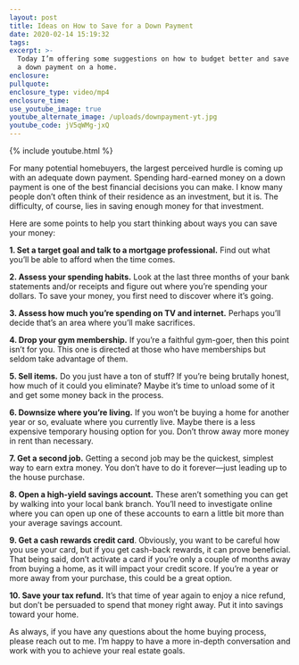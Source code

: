 ```yaml
---
layout: post
title: Ideas on How to Save for a Down Payment
date: 2020-02-14 15:19:32
tags:
excerpt: >-
  Today I’m offering some suggestions on how to budget better and save more for
  a down payment on a home.
enclosure:
pullquote:
enclosure_type: video/mp4
enclosure_time:
use_youtube_image: true
youtube_alternate_image: /uploads/downpayment-yt.jpg
youtube_code: jV5qWMg-jxQ
---
```


{% include youtube.html %}

For many potential homebuyers, the largest perceived hurdle is coming up with an adequate down payment. Spending hard-earned money on a down payment is one of the best financial decisions you can make. I know many people don’t often think of their residence as an investment, but it is. The difficulty, of course, lies in saving enough money for that investment.&nbsp;

Here are some points to help you start thinking about ways you can save your money:&nbsp;

**1\. Set a target goal and talk to a mortgage professional.** Find out what you’ll be able to afford when the time comes.&nbsp;

**2\. Assess your spending habits.** Look at the last three months of your bank statements and/or receipts and figure out where you’re spending your dollars. To save your money, you first need to discover where it’s going.

**3\. Assess how much you’re spending on TV and internet.** Perhaps you’ll decide that’s an area where you’ll make sacrifices.&nbsp;

**4\. Drop your gym membership.** If you’re a faithful gym-goer, then this point isn’t for you. This one is directed at those who have memberships but seldom take advantage of them.&nbsp;

**5\. Sell items.** Do you just have a ton of stuff? If you’re being brutally honest, how much of it could you eliminate? Maybe it’s time to unload some of it and get some money back in the process.&nbsp;

**6\. Downsize where you’re living.** If you won’t be buying a home for another year or so, evaluate where you currently live. Maybe there is a less expensive temporary housing option for you. Don’t throw away more money in rent than necessary.

**7\. Get a second job.** Getting a second job may be the quickest, simplest way to earn extra money. You don’t have to do it forever—just leading up to the house purchase.&nbsp;

**8\. Open a high-yield savings account.** These aren’t something you can get by walking into your local bank branch. You’ll need to investigate online where you can open up one of these accounts to earn a little bit more than your average savings account.&nbsp;

**9\. Get a cash rewards credit card**. Obviously, you want to be careful how you use your card, but if you get cash-back rewards, it can prove beneficial. That being said, don’t activate a card if you’re only a couple of months away from buying a home, as it will impact your credit score. If you’re a year or more away from your purchase, this could be a great option.&nbsp;

**10\. Save your tax refund.** It’s that time of year again to enjoy a nice refund, but don’t be persuaded to spend that money right away. Put it into savings toward your home.&nbsp;

As always, if you have any questions about the home buying process, please reach out to me. I’m happy to have a more in-depth conversation and work with you to achieve your real estate goals.&nbsp;